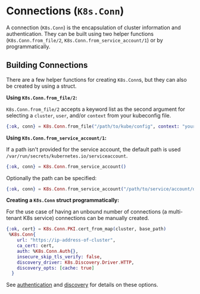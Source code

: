 # Connections (`K8s.Conn`)

A connection (`K8s.Conn`) is the encapsulation of cluster information and authentication. They can be built using two helper functions (`K8s.Conn.from_file/2`, `K8s.Conn.from_service_account/1`) or by programmatically.

## Building Connections

There are a few helper functions for creating `K8s.Conn`s, but they can also be created by using a struct.

**Using `K8s.Conn.from_file/2`:**

`K8s.Conn.from_file/2` accepts a keyword list as the second argument for selecting a `cluster`, `user`, and/or `context` from your kubeconfig file.

```elixir
{:ok, conn} = K8s.Conn.from_file("/path/to/kube/config", context: "your-context-name-here")
```

**Using `K8s.Conn.from_service_account/1`:**

If a path isn't provided for the service account, the default path is used `/var/run/secrets/kubernetes.io/serviceaccount`.

```elixir
{:ok, conn} = K8s.Conn.from_service_account()
```

Optionally the path can be specified:

```elixir
{:ok, conn} = K8s.Conn.from_service_account("/path/to/service/account/directory")
```

**Creating a `K8s.Conn` struct programmatically:**

For the use case of having an unbound number of connections (a multi-tenant K8s service) connections can be manually created.

```elixir
{:ok, cert} = K8s.Conn.PKI.cert_from_map(cluster, base_path)
 %K8s.Conn{
    url: "https://ip-address-of-cluster",
    ca_cert: cert,
    auth: %K8s.Conn.Auth{},
    insecure_skip_tls_verify: false,
    discovery_driver: K8s.Discovery.Driver.HTTP,
    discovery_opts: [cache: true]
  }
```

See [authentication](./authentication.md) and [discovery](./discovery.md) for details on these options.
